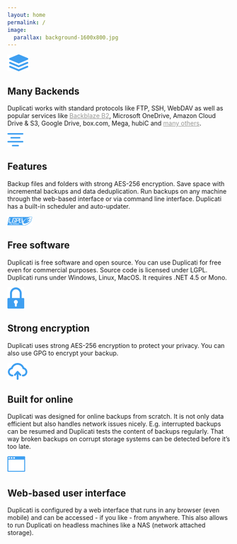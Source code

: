 ```yaml
---
layout: home
permalink: /
image:
  parallax: background-1600x800.jpg
---
```



<div class="twotiles">

  <div class="twotile">
    <p class="post-icon"><img src="images/home/backends-ico.png" /></p>
    <h2 class="post-title">Many Backends</h2>
    <p class="post-excerpt">Duplicati works with standard protocols like FTP, SSH, WebDAV as well as popular services like <a href="https://www.backblaze.com/blog/duplicati-backups-cloud-storage/" alt="Duplicati with Backblaze B2 Cloud Storage" style="color: #989895">Backblaze B2</a>, Microsoft OneDrive, Amazon Cloud Drive &amp; S3, Google Drive, box.com, Mega, hubiC and <a href="https://duplicati.readthedocs.io/en/latest/01-introduction/#supported-backends" style="color: #989895">many others</a>.</p>
  </div>

  <div class="twotile">
    <p class="post-icon"><img src="images/home/feature-ico.png" /></p>
    <h2 class="post-title">Features</h2>
    <p class="post-excerpt">Backup files and folders with strong AES-256 encryption. Save space with incremental backups and data deduplication. Run backups on any machine through the web-based interface or via command line interface. Duplicati has a built-in scheduler and auto-updater.</p>
  </div>

  <div class="twotile">
    <p class="post-icon"><img src="images/home/lgpl-ico.png" /></p>
    <h2 class="post-title">Free software</h2>
    <p class="post-excerpt">Duplicati is free software and open source. You can use Duplicati for free even for commercial purposes. Source code is licensed under LGPL. Duplicati runs under Windows, Linux, MacOS. It requires .NET 4.5 or Mono.</p>
  </div>

  <div class="twotile">
    <p class="post-icon"><img src="images/home/secure-ico.png" /></p>
    <h2 class="post-title">Strong encryption</h2>
    <p class="post-excerpt">Duplicati uses strong AES-256 encryption to protect your privacy. You can also use GPG to encrypt your backup.</p>
  </div>

  <div class="twotile">
    <p class="post-icon"><img src="images/home/cloud-ico.png" /></p>
    <h2 class="post-title">Built for online</h2>
    <p class="post-excerpt">Duplicati was designed for online backups from scratch. It is not only data efficient but also handles network issues nicely. E.g. interrupted backups can be resumed and Duplicati tests the content of backups regularly. That way broken backups on corrupt storage systems can be detected before it’s too late.</p>
  </div>

  <div class="twotile">
    <p class="post-icon"><img src="images/home/webui-ico.png" /></p>
    <h2 class="post-title">Web-based user interface</h2>
    <p class="post-excerpt">Duplicati is configured by a web interface that runs in any browser (even mobile) and can be accessed - if you like - from anywhere. This also allows to run Duplicati on headless machines like a NAS (network attached storage).</p>
  </div>

</div>
